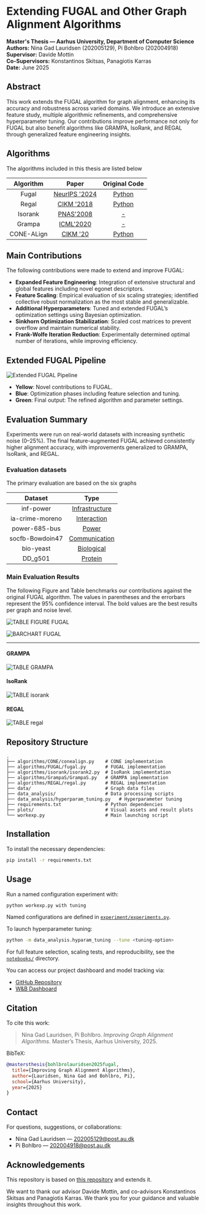 # Extending FUGAL and Other Graph Alignment Algorithms

**Master's Thesis — Aarhus University, Department of Computer Science**  
**Authors:** Nina Gad Lauridsen (202005129), Pi Bohlbro (202004918)  
**Supervisor:** Davide Mottin  
**Co-Supervisors:** Konstantinos Skitsas, Panagiotis Karras  
**Date:** June 2025  

## Abstract

This work extends the FUGAL algorithm for graph alignment, enhancing its accuracy and robustness across varied domains. We introduce an extensive feature study, multiple algorithmic refinements, and comprehensive hyperparameter tuning. Our contributions improve performance not only for FUGAL but also benefit algorithms like GRAMPA, IsoRank, and REGAL through generalized feature engineering insights.


## Algorithms 
The algorithms included in this thesis are listed below

|   Algorithm   |                               Paper                               |                  Original Code                  |
|:--------:|:-----------------------------------------------------------------:|:-----------------------------------------------:|
| Fugal        |                         [NeurIPS '2024](https://proceedings.neurips.cc/paper_files/paper/2024/file/22b111819c74453837899689166c4cf9-Paper-Conference.pdf)                         |                   [Python](https://github.com/idea-iitd/Fugal)                   |
|  Regal     |   [CIKM '2018](https://dl.acm.org/doi/10.1145/3269206.3271788)    |   [Python](https://github.com/GemsLab/REGAL)    |
|  Isorank     |      [PNAS'2008](https://www.pnas.org/content/105/35/12763)       |      [-](http://cb.csail.mit.edu/cb/mna/)       |
| Grampa        |  [ICML'2020](https://dl.acm.org/doi/abs/10.5555/3524938.3525218)  |                     [-](-)                      |
|  CΟΝΕ-ALign   |    [CIKM '20](https://dl.acm.org/doi/10.1145/3340531.3412136)     | [Python](https://github.com/GemsLab/CONE-Align) |


## Main Contributions

The following contributions were made to extend and improve FUGAL:

- **Expanded Feature Engineering**: Integration of extensive structural and global features including novel egonet descriptors.
- **Feature Scaling**: Empirical evaluation of six scaling strategies; identified collective robust normalization as the most stable and generalizable.
- **Additional Hyperparameters**: Tuned and extended FUGAL’s optimization settings using Bayesian optimization.
- **Sinkhorn Optimization Stabilization**: Scaled cost matrices to prevent overflow and maintain numerical stability.
- **Frank-Wolfe Iteration Reduction**: Experimentally determined optimal number of iterations, while improving efficiency.

## Extended FUGAL Pipeline

![Extended FUGAL Pipeline](ext_fugal_pipeline.png)

- **Yellow**: Novel contributions to FUGAL.
- **Blue**: Optimization phases including feature selection and tuning.
- **Green**: Final output: The refined algorithm and parameter settings.

## Evaluation Summary

Experiments were run on real-world datasets with increasing synthetic noise (0–25%). The final feature-augmented FUGAL achieved consistently higher alignment accuracy, with improvements generalized to GRAMPA, IsoRank, and REGAL.

### Evaluation datasets

The primary evaluation are based on the six graphs

|   Dataset   |     Type     |
|:--------:|:------------:|
|  inf-power       |         [Infrastructure ](https://networkrepository.com/inf-power.php) |
| ia-crime-moreno | [Interaction](https://networkrepository.com/ia-crime-moreno.php) |
| power-685-bus | [Power](https://networkrepository.com/power-685-bus.php) |
| socfb-Bowdoin47        |             [Communication](https://networkrepository.com/socfb-Bowdoin47.php)      |
| bio-yeast | [Biological](https://networkrepository.com/bio-yeast.php) |
| DD\_g501 | [Protein](https://networkrepository.com/DD-g501.php) |

### Main Evaluation Results
The following Figure and Table benchmarks our contributions against the original FUGAL algorithm. The values in parentheses and the errorbars represent the 95% confidence interval. The bold values are the best results per graph and noise level.

![TABLE FIGURE FUGAL](fugal-results-table.png)

![BARCHART FUGAL](fugal-results-figure.jpg)

____
#### GRAMPA
![TABLE GRAMPA](grampa-results-figure.png)

#### IsoRank
![TABLE isorank](isorank-results-figure.png)

#### REGAL
![TABLE regal](regal-results-figure.png)


## Repository Structure

```
.
├── algorithms/CONE/conealign.py    # CONE implementation
├── algorithms/FUGAL/fugal.py       # FUGAL implementation
├── algorithms/isorank/isorank2.py  # IsoRank implementation
├── algorithms/GrampaS/GrampaS.py   # GRAMPA implementation
├── algorithms/REGAL/regal.py       # REGAL implementation
├── data/                           # Graph data files
├── data_analysis/                  # Data processing scripts
├── data_analysis/hyperparam_tuning.py   # Hyperparameter tuning 
├── requirements.txt                # Python dependencies
├── plots/                          # Visual assets and result plots
└── workexp.py                      # Main launching script
```

## Installation

To install the necessary dependencies:

```bash
pip install -r requirements.txt
```

## Usage

Run a named configuration experiment with:

```bash
python workexp.py with tuning
```

Named configurations are defined in [`experiment/experiments.py`](experiment/experiments.py).

To launch hyperparameter tuning:

```bash
python -m data_analysis.hyparam_tuning --tune <tuning-option>
```

For full feature selection, scaling tests, and reproducibility, see the [`notebooks/`](notebooks/) directory.


You can access our project dashboard and model tracking via:
- [GitHub Repository](https://github.com/ninagad/Framework_GraphAlignment-FUGAL-feature-testing)
- [W&B Dashboard](https://wandb.ai/ninagad-aarhus-university/projects)

## Citation

To cite this work:

> Nina Gad Lauridsen, Pi Bohlbro. _Improving Graph Alignment Algorithms_. Master’s Thesis, Aarhus University, 2025.

BibTeX:
```bibtex
@mastersthesis{bohlbrolauridsen2025fugal,
  title={Improving Graph Alignment Algorithms},
  author={Lauridsen, Nina Gad and Bohlbro, Pi},
  school={Aarhus University},
  year={2025}
}
```

## Contact

For questions, suggestions, or collaborations:
- Nina Gad Lauridsen — 202005129@post.au.dk
- Pi Bohlbro — 202004918@post.au.dk


## Acknowledgements
This repository is based on [this repository](https://github.com/constantinosskitsas/Framework_GraphAlignment) and extends it. 

We want to thank our advisor Davide Mottin, and co-advisors Konstantinos Skitsas and Panagiotis Karras. We thank you for your guidance and valuable insights throughout this work.

